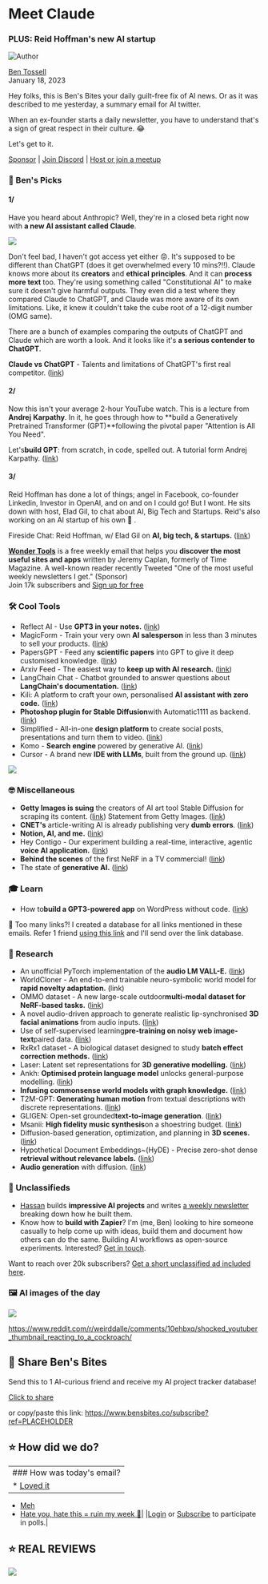 # Meet Claude

### PLUS: Reid Hoffman's new AI startup

![Author](https://media.beehiiv.com/cdn-cgi/image/fit=scale-down,format=auto,onerror=redirect,quality=80/uploads/user/profile_picture/fc858b4d-39e3-4be1-abf4-2b55504e21a2/thumb_uJ4UYake_400x400.jpg)

[Ben Tossell](https://www.twitter.com/bentossell)\
January 18, 2023

Hey folks, this is Ben's Bites your daily guilt-free fix of AI news. Or as it was described to me yesterday, a summary email for AI twitter.

When an ex-founder starts a daily newsletter, you have to understand that's a sign of great respect in their culture. 😂

Let's get to it.

[Sponsor](https://sponsor.bensbites.co/) | [Join Discord](https://discord.gg/qd92NKjDdE) | [Host or join a meetup](https://meetups.bensbites.co/)

### 🤌 Ben's Picks

#### 1/

Have you heard about Anthropic? Well, they're in a closed beta right now with **a new AI assistant called Claude**.

![](https://media.beehiiv.com/cdn-cgi/image/fit=scale-down,format=auto,onerror=redirect,quality=80/uploads/asset/file/ef65ea00-cb0d-4bf3-ba60-442e0fefc4a8/giphy__5_.gif)

Don't feel bad, I haven't got access yet either 😡. It's supposed to be different than ChatGPT (does it get overwhelmed every 10 mins?!!). Claude knows more about its **creators** and **ethical** **principles**. And it can **process more text** too. They're using something called "Constitutional AI" to make sure it doesn't give harmful outputs. They even did a test where they compared Claude to ChatGPT, and Claude was more aware of its own limitations. Like, it knew it couldn't take the cube root of a 12-digit number (OMG same).

There are a bunch of examples comparing the outputs of ChatGPT and Claude which are worth a look. And it looks like it's **a serious contender to ChatGPT**.

**Claude vs ChatGPT** - Talents and limitations of ChatGPT's first real competitor. ([link](https://scale.com/blog/chatgpt-vs-claude))

#### 2/

Now this isn't your average 2-hour YouTube watch. This is a lecture from **Andrej** **Karpathy**. In it, he goes through how to \*\*build a Generatively Pretrained Transformer (GPT)\*\*following the pivotal paper "Attention is All You Need".

Let's**build GPT**: from scratch, in code, spelled out. A tutorial form Andrej Karpathy. ([link](https://www.youtube.com/watch?v=kCc8FmEb1nY))

#### 3/

Reid Hoffman has done a lot of things; angel in Facebook, co-founder Linkedin, Investor in OpenAI, and on and on I could go! But I wont. He sits down with host, Elad Gil, to chat about AI, Big Tech and Startups. Reid's also working on an AI startup of his own 👀 .

Fireside Chat: Reid Hoffman, w/ Elad Gil on **AI, big tech, & startups.** ([link](https://www.youtube.com/watch?app=desktop\&v=6QySKWkYlPc))

**[Wonder Tools](https://bit.ly/wonderjan23)** is a free weekly email that helps you **discover the most useful sites and apps** written by Jeremy Caplan, formerly of Time Magazine. A well-known reader recently Tweeted "One of the most useful weekly newsletters I get." (Sponsor)\
Join 17k subscribers and [Sign up for free](https://bit.ly/wonderjan23)

### 🛠️ Cool Tools

- Reflect AI - Use **GPT3 in your notes.** ([link](https://reflect.academy/artificial-intelligence))
- MagicForm - Train your very own **AI salesperson** in less than 3 minutes to sell your products. ([link](https://www.magicform.ai/))
- PapersGPT - Feed any **scientific papers** into GPT to give it deep customised knowledge. ([link](https://twitter.com/thejessezhang/status/1615390646763945991))
- Arxiv Feed - The easiest way to **keep up with AI research.** ([link](https://arxiv-feed.vercel.app/))
- LangChain Chat - Chatbot grounded to answer questions about **LangChain's documentation.** ([link](https://chat.langchain.dev/))
- Kili: A platform to craft your own, personalised **AI assistant with zero code.** ([link](https://www.kili.so/))
- **Photoshop plugin for Stable Diffusion**with Automatic1111 as backend. ([link](https://github.com/isekaidev/stable.art))
- Simplified - All-in-one **design platform** to create social posts, presentations and turn them to video. ([link](https://app.simplified.com/ai-writer/templates/design))
- Komo - **Search** **engine** powered by generative AI. ([link](https://komo.ai/))
- Cursor - A brand new **IDE with LLMs**, built from the ground up. ([link](https://twitter.com/amanrsanger/status/1615539968772050946))

![](https://media.beehiiv.com/cdn-cgi/image/fit=scale-down,format=auto,onerror=redirect,quality=80/uploads/asset/file/6208393c-bd01-4b17-a447-95cd31ee47e7/FmuJ1wSacAA95xY.jpeg)

### 🤓 Miscellaneous

- **Getty Images is suing** the creators of AI art tool Stable Diffusion for scraping its content. ([link](https://www.theverge.com/2023/1/17/23558516/ai-art-copyright-stable-diffusion-getty-images-lawsuit)) Statement from Getty Images. ([link](https://newsroom.gettyimages.com/en/getty-images/getty-images-statement))
- **CNET's** article-writing AI is already publishing very **dumb errors**. ([link](https://futurism.com/cnet-ai-errors))
- **Notion, AI, and me.** ([link](https://thesephist.notion.site/Notion-AI-and-Me-8e6fcd0e61394d6391236c6183bf97e7))
- Hey Contigo - Our experiment building a real-time, interactive, agentic **voice AI application.** ([link](https://gilbertgravis.substack.com/p/hey-contigo?sd=pf))
- **Behind the scenes** of the first NeRF in a TV commercial! ([link](https://twitter.com/karenxcheng/status/1615406394030817286))
- The state of **generative AI.** ([link](https://tanay.substack.com/p/the-state-of-generative-ai))

### 🎓 Learn

- How to**build a GPT3-powered app** on WordPress without code. ([link](https://www.seotraininglondon.org/gpt3-wordpress-nocode/))

👋 Too many links?! I created a database for all links mentioned in these emails. Refer 1 friend [using this link](https://www.bensbites.co/subscribe?ref=PLACEHOLDER) and I'll send over the link database.

### 🔬 Research

- An unofficial PyTorch implementation of the **audio LM VALL-E.** ([link](https://github.com/enhuiz/vall-e))
- WorldCloner - An end-to-end trainable neuro-symbolic world model for **rapid novelty adaptation.** (link)
- OMMO dataset - A new large-scale outdoor**multi-modal dataset for NeRF-based tasks.** ([link](https://arxiv.org/abs/2301.06782))
- A novel audio-driven approach to generate realistic lip-synchronised **3D facial animations** from audio inputs. ([link](https://arxiv.org/abs/2301.06059))
- Use of self-supervised learning**pre-training on noisy web image-text**paired data. ([link](https://arxiv.org/abs/2301.07088))
- RxRx1 dataset - A biological dataset designed to study **batch effect correction methods.** ([link](https://arxiv.org/abs/2301.05768))
- Laser: Latent set representations for **3D generative modelling.** ([link](https://arxiv.org/abs/2301.05747))
- Ankh: **Optimised protein language model** unlocks general-purpose modelling. ([link](http://arxiv.org/abs/2301.06568))
- **Infusing commonsense world models with graph knowledge.** ([link](http://arxiv.org/abs/2301.05746))
- T2M-GPT: **Generating human motion** from textual descriptions with discrete representations. ([link](https://arxiv.org/abs/2301.06052))
- GLIGEN: Open-set grounded**text-to-image generation**. ([link](https://arxiv.org/abs/2301.07093))
- Msanii: **High fidelity music synthesis**on a shoestring budget. ([link](http://arxiv.org/abs/2301.06468))
- Diffusion-based generation, optimization, and planning in **3D scenes.**([link](http://arxiv.org/abs/2301.06015))
- Hypothetical Document Embeddings~(HyDE) - Precise zero-shot dense **retrieval without relevance labels.** ([link](https://arxiv.org/abs/2212.10496))
- **Audio generation** with diffusion. ([link](https://flavioschneider.notion.site/flavioschneider/Audio-Generation-with-Diffusion-c4f29f39048d4f03a23da13078a44cdb))

### 📰 Unclassifieds

- [Hassan](https://twitter.com/nutlope) builds **impressive AI projects** and writes [a weekly newsletter](https://twitter.com/nutlope) breaking down how he built them.
- Know how to **build with Zapier**? I'm (me, Ben) looking to hire someone casually to help come up with ideas, build them and document how others can do the same. Building AI workflows as open-source experiments. Interested? [Get in touch](mailto:ben.tossell@zapier.com).

Want to reach over 20k subscribers? [Get a short unclassified ad included here](https://tally.so/r/mZ9X90).

### 🖼 AI images of the day

![](https://media.beehiiv.com/cdn-cgi/image/fit=scale-down,format=auto,onerror=redirect,quality=80/uploads/asset/file/bf4645e6-2bce-4067-9451-63dff74ed90e/tvkcwyldfoca1.png)

<https://www.reddit.com/r/weirddalle/comments/10ehbxq/shocked_youtuber_thumbnail_reacting_to_a_cockroach/>

## 🤗 Share Ben's Bites

Send this to 1 AI-curious friend and receive my AI project tracker database!

[Click to share](https://www.bensbites.co/subscribe?ref=PLACEHOLDER)

or copy/paste this link: https://www.bensbites.co/subscribe?ref=PLACEHOLDER

## ⭐️ How did we do?

||
|:---|
|### How was today's email?|
|\* [Loved it](https://www.bensbites.co/login)

- [Meh](https://www.bensbites.co/login)
- [Hate you, hate this = ruin my week 🥹](https://www.bensbites.co/login)|
  |[Login](https://www.bensbites.co/login) or [Subscribe](https://www.bensbites.co/subscribe) to participate in polls.|

## ⭐️ REAL REVIEWS

![](https://media.beehiiv.com/cdn-cgi/image/fit=scale-down,format=auto,onerror=redirect,quality=80/uploads/asset/file/c8a91ecd-5477-493e-bb9d-9ed8f04bde24/Screenshot_2022-12-13_at_14.55.58.png)
